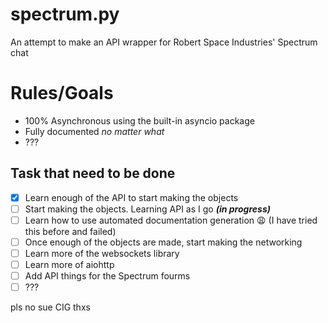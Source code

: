 # spectrum.py
An attempt to make an API wrapper for Robert Space Industries' Spectrum chat

# Rules/Goals
* 100% Asynchronous using the built-in asyncio package
* Fully documented *no matter what*
* ???

## Task that need to be done
- [x] Learn enough of the API to start making the objects
- [ ] Start making the objects. Learning API as I go ***(in progress)***
- [ ] Learn how to use automated documentation generation 😩 (I have tried this before and failed)
- [ ] Once enough of the objects are made, start making the networking
- [ ] Learn more of the websockets library
- [ ] Learn more of aiohttp
- [ ] Add API things for the Spectrum fourms
- [ ] ???

pls no sue CIG thxs
